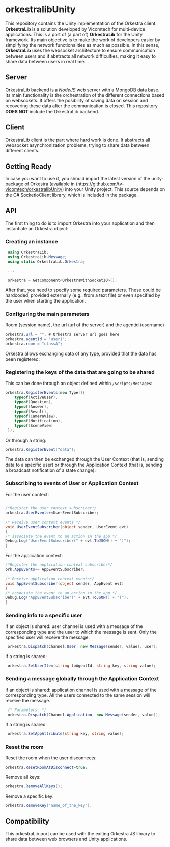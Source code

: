 # orkestralibUnity

This repository contains the Unity implementation of the Orkestra client. **OrkestraLib** is a solution developed by Vicomtech for multi-device applications.
This is a port of (a part of) **OrkestraLib** for the Unity framework. Its main objective is to make the work of developers easier by
simplifying the network functionalities as much as possible. In this sense, **OrkestraLib** uses the websocket architecture to ensure communication
between users and it abstracts all network difficulties, making it easy to share data between users in real time.

## Server

OrkestraLib backend is a _NodeJS_ web server with a MongoDB data base. Its main functionality is the orchestration of the
different connections based on websockets. It offers the posibility of saving data on session and recovering these data after the
communication is closed. This repository **DOES NOT** include the OrkestraLib backend.

## Client

OrkestraLib client is the part where hard work is done. It abstracts all websocket asynchronization problems, trying to share data between different clients.

## Getting Ready

In case you want to use it, you should import the latest version of the unity-package of Orkestra (available in (https://github.com/tv-vicomtech/orkestralibUnity) into your Unity project. This
source depends on the C# SocketioClient library, which is included in the package.

## API

The first thing to do is to import Orkestra into your application and then instantiate an Orkestra object:

### Creating an instance

```c#
 using OrkestraLib;
 using OrkestraLib.Message;
 using static OrkestraLib.Orkestra;

 ...

 orkestra = GetComponent<OrkestraWithSocketIO>();

```

After that, you need to specify some required parameters. These could be hardcoded, provided externally (e.g., from a text file) or even specified by the user when starting the application.

### Configuring the main parameters

Room (session name), the url (url of the server) and the agentid (username)

```c#
orkestra.url = ""; # Orkestra server url goes here
orkestra.agentId = "user1";
orkestra.room = "classA";
```

Orkestra allows exchanging data of any type, provided that the data has been registered:

### Registering the keys of the data that are going to be shared

This can be done through an object defined within `/Scripts/Messages`:

```c#
orkestra.RegisterEvents(new Type[]{
	typeof(ActiveUser),
	typeof(Question),
	typeof(Answer),
	typeof(Result),
	typeof(CameraView),
	typeof(Notification),
	typeof(SceneView)
 });
```

Or through a string:

```c#
orkestra.RegisterEvent("data");
```

The data can then be exchanged through the User Context (that is, sending data to a specific user) or through the Application Context (that is, sending a broadcast notification of a state change):

### Subscribing to events of User or Application Context

For the user context:

```c#

/*Register the user context subscriber*/
orkestra.UserEvents+=UserEventSubscriber;

/* Receive user context events */
void UserEventSubscriber(object sender, UserEvent evt)
{
/* associate the event to an action in the app */
Debug.Log("UserEventSubscriber(" + evt.ToJSON() + ")");
}
```

For the application context:

```c#
/*Register the application context subscriber*/
ork.AppEvents+= AppEventSubscriber;

/* Receive application context events*/
void AppEventSubscriber(object sender, AppEvent evt)
{
/* associate the event to an action in the app */
Debug.Log("AppEventSubscriber(" + evt.ToJSON() + ")");
}
```

### Sending info to a specific user

If an object is shared: user channel is used with a message of the corresponding type and the user to which the message is sent. Only the specified user will receive the message.

```c#
 orkestra.Dispatch(Channel.User, new Message(sender, value), user);
```

If a string is shared:

```c#
 orkestra.SetUserItem(string toAgentId, string key, string value);
```

### Sending a message globally through the Application Context

If an object is shared: application channel is used with a message of the corresponding type. All the users connected to the same session will receive the message.

```c#
 /* Parameters: */
 orkestra.Dispatch(Channel.Application, new Message(sender, value));
```

If a string is shared:

```c#
 orkestra.SetAppAttribute(string key, string value);
```

### Reset the room

Reset the room when the user disconnects:

```c#
orkestra.ResetRoomAtDisconnect=true;
```

Remove all keys:

```c#
orkestra.RemoveAllKeys();
```

Remove a specific key:

```c#
orkestra.RemoveKey("name_of_the_key");
```

## Compatibility

This orkestraLib port can be used with the exiting Orkestra JS library to share data between web browsers and Unity applications.
